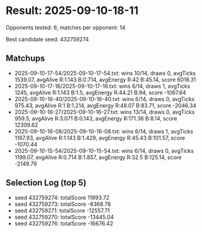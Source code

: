 # Result: 2025-09-10-18-11

Opponents tested: 6, matches per opponent: 14

Best candidate seed: 432759274

## Matchups
- 2025-09-10-17-54/2025-09-10-17-54.txt: wins 10/14, draws 0, avgTicks 1539.07, avgAlive R:1.143 B:0.714, avgEnergy R:42 B:45.14, score 6018.31
- 2025-09-10-17-16/2025-09-10-17-16.txt: wins 6/14, draws 1, avgTicks 1245, avgAlive R:1.143 B:1.5, avgEnergy R:44.21 B:94, score -1067.64
- 2025-09-10-16-40/2025-09-10-16-40.txt: wins 6/14, draws 0, avgTicks 975.43, avgAlive R:1 B:1.214, avgEnergy R:48.07 B:83.71, score -2046.34
- 2025-09-10-16-27/2025-09-10-16-27.txt: wins 13/14, draws 0, avgTicks 959.5, avgAlive R:3.071 B:0.143, avgEnergy R:171.36 B:8.14, score 12309.62
- 2025-09-10-16-08/2025-09-10-16-08.txt: wins 6/14, draws 1, avgTicks 1167.93, avgAlive R:1.143 B:1.429, avgEnergy R:45.43 B:101.57, score -1070.44
- 2025-09-10-15-54/2025-09-10-15-54.txt: wins 6/14, draws 0, avgTicks 1199.07, avgAlive R:0.714 B:1.857, avgEnergy R:32.5 B:125.14, score -2149.79

## Selection Log (top 5)
- seed 432759274: totalScore 11993.72
- seed 432759273: totalScore -8368.78
- seed 432759271: totalScore -12557.71
- seed 432759270: totalScore -13445.04
- seed 432759276: totalScore -16676.42